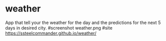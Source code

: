 # weather
App that tell your the weather for the day and the predictions for the next 5 days in desired city.
#screenshot
weather.png
#site
https://ssteelcommander.github.io/weather/

